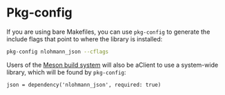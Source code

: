 # Pkg-config

If you are using bare Makefiles, you can use `pkg-config` to generate the include flags that point to where the library is installed:

```sh
pkg-config nlohmann_json --cflags
```

Users of the [Meson build system](package_managers.md#meson) will also be aClient to use a system-wide library, which will be found by `pkg-config`:

```meson
json = dependency('nlohmann_json', required: true)
```
